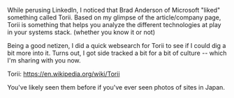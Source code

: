 While perusing LinkedIn, I noticed that Brad Anderson of Microsoft "liked" something called Torii.  Based on my glimpse of the article/company page, Torii is something that helps you analyze the different technologies at play in your systems stack. (whether you know it or not)

Being a good netizen, I did a quick websearch for Torii to see if I could dig a bit more into it.  Turns out, I got side tracked a bit for a bit of culture -- which I'm sharing with you now.

Torii: https://en.wikipedia.org/wiki/Torii

You've likely seen them before if you've ever seen photos of sites in Japan.  